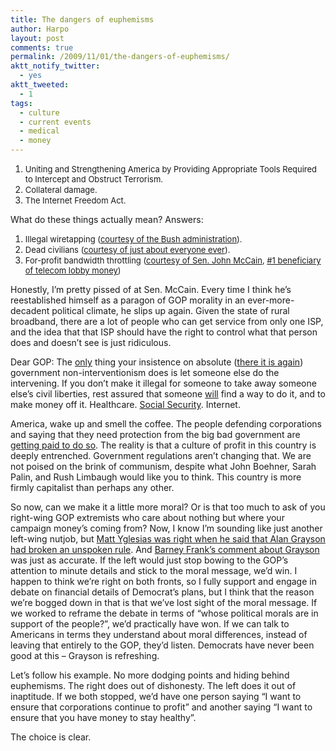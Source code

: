 ```yaml
---
title: The dangers of euphemisms
author: Harpo
layout: post
comments: true
permalink: /2009/11/01/the-dangers-of-euphemisms/
aktt_notify_twitter:
  - yes
aktt_tweeted:
  - 1
tags:
  - culture
  - current events
  - medical
  - money
---
```

1.  <span style="font-size: 13px;">Uniting and Strengthening America by Providing Appropriate Tools Required to Intercept and Obstruct Terrorism.</span>
2.  <span style="font-size: 13px;">Collateral damage.</span>
3.  <span style="font-size: 13px;">The Internet Freedom Act.</span>

What do these things actually mean? Answers:

<span style="font-size: small;"> </span>

1.  <span style="font-size: 13px;">Illegal wiretapping (<a href="http://en.wikipedia.org/wiki/USA_PATRIOT_Act" target="_blank">courtesy of the Bush administration</a>).</span>
2.  <span style="font-size: 13px;">Dead civilians (<a href="http://en.wikipedia.org/wiki/Collateral_damage" target="_blank">courtesy of just about everyone ever</a>).</span>
3.  <span style="font-size: 13px;">For-profit bandwidth throttling (<a href="http://thinkprogress.org/2009/10/24/mccain-internet-freedom/" target="_blank">courtesy of Sen. John McCain</a>, <a href="http://www.pcworld.com/article/174280/surprise_mccain_biggest_beneficiary_of_telcoisp_lobby_money.html" target="_blank">#1 beneficiary of telecom lobby money</a>)</span>

Honestly, I&#8217;m pretty pissed of at Sen. McCain. Every time I think he&#8217;s reestablished himself as a paragon of GOP morality in an ever-more-decadent political climate, he slips up again. Given the state of rural broadband, there are a lot of people who can get service from only one ISP, and the idea that that ISP should have the right to control what that person does and doesn&#8217;t see is just ridiculous.

Dear GOP: The <span style="text-decoration: underline;">only</span> thing your insistence on absolute (<a href="http://www.harpojaeger.com/2009/10/29/the-obsolete-conservative-mentality/" target="_blank">there it is again</a>) government non-interventionism does is let someone else do the intervening. If you don&#8217;t make it illegal for someone to take away someone else&#8217;s civil liberties, rest assured that someone <span style="text-decoration: underline;">will</span> find a way to do it, and to make money off it. Healthcare. <a href="http://en.wikipedia.org/wiki/Social_Security_debate_(United_States)#George_W._Bush.27s_privatization_proposal" target="_blank">Social Security</a>. Internet.

America, wake up and smell the coffee. The people defending corporations and saying that they need protection from the big bad government are <a href="http://www.opensecrets.org/index.php" target="_blank">getting paid to do so</a>. The reality is that a culture of profit in this country is deeply entrenched. Government regulations aren&#8217;t changing that. We are not poised on the brink of communism, despite what John Boehner, Sarah Palin, and Rush Limbaugh would like you to think. This country is more firmly capitalist than perhaps any other.

So now, can we make it a little more moral? Or is that too much to ask of you right-wing GOP extremists who care about nothing but where your campaign money&#8217;s coming from? Now, I know I&#8217;m sounding like just another left-wing nutjob, but <a href="http://yglesias.thinkprogress.org/archives/2009/10/grayson-breaks-the-rules.php" target="_blank">Matt Yglesias was right when he said that Alan Grayson had broken an unspoken rule</a>. And <a href="http://www.washingtonmonthly.com/archives/individual/2009_11/020740.php" target="_blank">Barney Frank&#8217;s comment about Grayson</a> was just as accurate. If the left would just stop bowing to the GOP&#8217;s attention to minute details and stick to the moral message, we&#8217;d win. I happen to think we&#8217;re right on both fronts, so I fully support and engage in debate on financial details of Democrat&#8217;s plans, but I think that the reason we&#8217;re bogged down in that is that we&#8217;ve lost sight of the moral message. If we worked to reframe the debate in terms of &#8220;whose political morals are in support of the people?&#8221;, we&#8217;d practically have won. If we can talk to Americans in terms they understand about moral differences, instead of leaving that entirely to the GOP, they&#8217;d listen. Democrats have never been good at this &#8211; Grayson is refreshing.

Let&#8217;s follow his example. No more dodging points and hiding behind euphemisms. The right does out of dishonesty. The left does it out of inaptitude. If we both stopped, we&#8217;d have one person saying &#8220;I want to ensure that corporations continue to profit&#8221; and another saying &#8220;I want to ensure that you have money to stay healthy&#8221;.

The choice is clear.